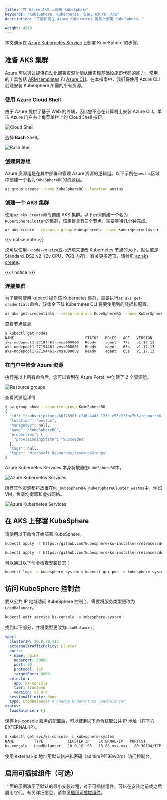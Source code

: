 ```yaml
---
title: "在 Azure AKS 上部署 KubeSphere"
keywords: "KubeSphere, Kubernetes, 安装, Azure, AKS"
description: "了解如何在 Azure Kubernetes 服务上部署 KubeSphere。"

weight: 4210
---
```


本文演示在 [Azure Kubernetes Service](https://docs.microsoft.com/en-us/azure/aks/) 上部署 KubeSphere 的步骤。

## 准备 AKS 集群

Azure 可以通过提供自动化部署资源功能从而实现基础设施即代码的能力，常用的工具包括 [ARM templates](https://docs.microsoft.com/en-us/azure/azure-resource-manager/templates/overview) 和 [Azure CLI](https://docs.microsoft.com/en-us/cli/azure/what-is-azure-cli?view=azure-cli-latest)。在本指南中，我们将使用 Azure CLI 创建安装 KubeSphere 所需的所有资源。

### 使用 Azure Cloud Shell

由于 Azure 提供了基于 Web 的终端，因此您不必在计算机上安装 Azure CLI。单击 Azure 门户右上角菜单栏上的 Cloud Shell 按钮。

![Cloud Shell](/images/docs/zh-cn/installing-on-kubernetes/hosted-kubernetes/install-kubesphere-on-aks/aks-launch-icon.png)

选择 **Bash** Shell。

![Bash Shell](/images/docs/zh-cn/installing-on-kubernetes/hosted-kubernetes/install-kubesphere-on-aks/aks-choices-bash.png)

### 创建资源组

Azure 资源组是在其中部署和管理 Azure 资源的逻辑组。以下示例在`westus`区域中创建一个名为`KubeSphereRG`的资源组。

```bash
az group create --name KubeSphereRG --location westus
```

### 创建一个 AKS 集群

使用`az aks create`命令创建 AKS 集群。以下示例创建一个名为`KuberSphereCluster`的集群，该集群具有三个节点，需要等待几分钟完成。

```bash
az aks create --resource-group KubeSphereRG --name KuberSphereCluster --node-count 3 --enable-addons monitoring --generate-ssh-keys
```

{{< notice note >}}

您可以使用`--node-vm-size`或`-s`选项来更改 Kubernetes 节点的大小，默认值是 Standard_DS2_v2（2v CPU，7GB 内存）。有关更多选项，请参见 [az aks create](https://docs.microsoft.com/en-us/cli/azure/aks?view=azure-cli-latest#az-aks-create)。

{{</ notice >}}

### 连接集群

为了能够使用 kubectl 操作该 Kubernetes 集群，需要执行`az aks get-credentials`命令，该命令下载 Kubernetes CLI 将要使用到的凭据和配置。

```bash
az aks get-credentials --resource-group KubeSphereRG --name KuberSphereCluster
```

查看节点信息

```bash
$ kubectl get nodes
NAME                                STATUS   ROLES   AGE   VERSION
aks-nodepool1-27194461-vmss000000   Ready    agent   77s   v1.17.13
aks-nodepool1-27194461-vmss000001   Ready    agent   63s   v1.17.13
aks-nodepool1-27194461-vmss000002   Ready    agent   65s   v1.17.13
```

### 在门户中检查 Azure 资源

执行完以上所有命令后，您可以看到在 Azure Portal 中创建了 2 个资源组。

![Resource groups](/images/docs/zh-cn/installing-on-kubernetes/hosted-kubernetes/install-kubesphere-on-aks/aks-create-command.png)

查看资源组详情

```bash
$ az group show --resource-group KubeSphereRG
{
  "id": "/subscriptions/6017690f-c286-4a8f-123e-c53e2f3bc7b5/resourceGroups/KubeSphereRG",
  "location": "westus",
  "managedBy": null,
  "name": "KubeSphereRG",
  "properties": {
    "provisioningState": "Succeeded"
  },
  "tags": null,
  "type": "Microsoft.Resources/resourceGroups"
}
```

Azure Kubernetes Services 本身将放置在`KubeSphereRG`中。

![Azure Kubernetes Services](/images/docs/zh-cn/installing-on-kubernetes/hosted-kubernetes/install-kubesphere-on-aks/aks-dashboard.png)

所有其他资源都将放置在`MC_KubeSphereRG_KuberSphereCluster_westus`中，例如 VM，负载均衡器和虚拟网络。

![Azure Kubernetes Services](/images/docs/zh-cn/installing-on-kubernetes/hosted-kubernetes/install-kubesphere-on-aks/aks-all-resources.png)

## 在 AKS 上部署 KubeSphere

请使用以下命令开始部署 KubeSphere。

```bash
kubectl apply -f https://github.com/kubesphere/ks-installer/releases/download/v3.3.0/kubesphere-installer.yaml

kubectl apply -f https://github.com/kubesphere/ks-installer/releases/download/v3.3.0/cluster-configuration.yaml
```

可以通过以下命令检查安装日志：

```bash
kubectl logs -n kubesphere-system $(kubectl get pod -n kubesphere-system -l app=ks-installer -o jsonpath='{.items[0].metadata.name}') -f
```

## 访问 KubeSphere 控制台

要从公共 IP 地址访问 KubeSphere 控制台，需要将服务类型更改为`LoadBalancer`。

```bash
kubectl edit service ks-console -n kubesphere-system
```

找到以下部分，并将类型更改为`LoadBalancer`。

```yaml
spec:
  clusterIP: 10.0.78.113
  externalTrafficPolicy: Cluster
  ports:
  - name: nginx
    nodePort: 30880
    port: 80
    protocol: TCP
    targetPort: 8000
  selector:
    app: ks-console
    tier: frontend
    version: v3.0.0
  sessionAffinity: None
  type: LoadBalancer # Change NodePort to LoadBalancer
status:
  loadBalancer: {}
```

保存 ks-console 服务的配置后，可以使用以下命令获取公共 IP 地址（在下方 EXTERNAL-IP）。

```bash
$ kubectl get svc/ks-console -n kubesphere-system
NAME         TYPE           CLUSTER-IP    EXTERNAL-IP   PORT(S)        AGE
ks-console   LoadBalancer   10.0.181.93   13.86.xxx.xxx   80:30194/TCP   13m       6379/TCP       10m
```

使用 external-ip 地址用默认帐户和密码（admin/P@88w0rd）访问控制台。

## 启用可插拔组件（可选）

上面的示例演示了默认的最小安装过程，对于可插拔组件，可以在安装之前或之后启用它们。有关详细信息，请参见[启用可插拔组件](../../../pluggable-components/)。
